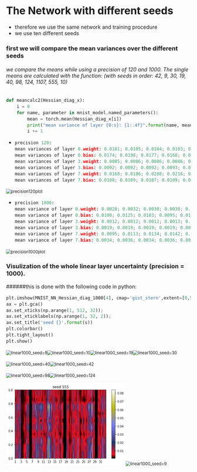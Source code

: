 # The Network with different seeds

* therefore we use the same network and training procedure
* we use ten different seeds



### first we will compare the mean variances over the different seeds

###### we compare the means while using a precision of 120 and 1000. The single means are calculated with the function: (with seeds in order: 42, 9, 30, 19, 40, 98, 124, 1107, 555, 10)

```python
def meancalc2(Hessian_diag_x):
    i = 0 
    for name, parameter in mnist_model.named_parameters():
        mean = torch.mean(Hessian_diag_x[i])
        print("mean variance of layer {0:s}: {1:.4f}".format(name, mean.item()))
        i += 1
```

* ```python
  precision 120:
  mean variances of layer 0.weight: 0.0101; 0.0105; 0.0104; 0.0103; 0.0104; 0.0101; 0.0109; 0.0102; 0.0108; 0.0103
  mean variances of layer 0.bias: 0.0174; 0.0198; 0.0177; 0.0168; 0.0181; 0.0172; 0.0210; 0.0169; 0.0212; 0.0165
  mean variances of layer 3.weight: 0.0085; 0.0086; 0.0086; 0.0086; 0.0086; 0.0086; 0.0086; 0.0085; 0.0086; 0.0086
  mean variances of layer 3.bias: 0.0092; 0.0092; 0.0092; 0.0093; 0.0092; 0.0091; 0.0093; 0.0091; 0.0093; 0.0092
  mean variances of layer 7.weight: 0.0168; 0.0186; 0.0208; 0.0216; 0.0191; 0.0184; 0.0204; 0.0174; 0.0178; 0.0189
  mean variances of layer 7.bias: 0.0108; 0.0109; 0.0107; 0.0109; 0.0108; 0.0108; 0.0109; 0.0106; 0.0109; 0.0107
  ```

<img src="/Users/moreez/Desktop/BcThesis/GitHub/BcThesisMK/Moritz_folder/different_seeds/precision120plot.png" alt="precision120plot" style="zoom:80%;" />

* ```python
  precision 1000:
  mean variance of layer 0.weight: 0.0028; 0.0032; 0.0030; 0.0030; 0.0030; 0.0028; 0.0035; 0.0028; 0.0035; 0.0030
  mean variance of layer 0.bias: 0.0100; 0.0125; 0.0103; 0.0095; 0.0108; 0.0099; 0.0137; 0.0096; 0.0138; 0.0092
  mean variance of layer 3.weight: 0.0012; 0.0012; 0.0012; 0.0013; 0.0013; 0.0012; 0.0013; 0.0012; 0.0012; 0.0012
  mean variance of layer 3.bias: 0.0019; 0.0019; 0.0019; 0.0019; 0.0019; 0.0018; 0.0019; 0.0018; 0.0020; 0.0018
  mean variance of layer 7.weight: 0.0095; 0.0113; 0.0134; 0.0142; 0.0117; 0.0111; 0.0131; 0.0101; 0.0105; 0.0115
  mean variance of layer 7.bias: 0.0034; 0.0036; 0.0034; 0.0036; 0.0035; 0.0034; 0.0036; 0.0032; 0.0036; 0.0034
  ```

<img src="/Users/moreez/Desktop/BcThesis/GitHub/BcThesisMK/Moritz_folder/different_seeds/precision1000plot.png" alt="precision1000plot" style="zoom:80%;" />

### Visulization of the whole linear layer uncertainty (precision = 1000).

######this is done with the following code in python:

```python
plt.imshow(MNIST_NN_Hessian_diag_1000[4], cmap='gist_stern',extent=[0,512,0,1],  aspect='auto')
ax = plt.gca()
ax.set_xticks(np.arange(1, 512, 32));
ax.set_xticklabels(np.arange(1, 32, 2));
ax.set_title('seed {}'.format(s))
plt.colorbar()
plt.tight_layout()
plt.show()
```

<img src="/Users/moreez/Desktop/BcThesis/GitHub/BcThesisMK/Moritz_folder/different_seeds/linear1000_seed=9.png" alt="linear1000_seed=9" style="zoom:80%;" /><img src="/Users/moreez/Desktop/BcThesis/GitHub/BcThesisMK/Moritz_folder/different_seeds/linear1000_seed=10.png" alt="linear1000_seed=10" style="zoom:80%;" /><img src="/Users/moreez/Desktop/BcThesis/GitHub/BcThesisMK/Moritz_folder/different_seeds/linear1000_seed=19.png" alt="linear1000_seed=19" style="zoom:80%;" /><img src="/Users/moreez/Desktop/BcThesis/GitHub/BcThesisMK/Moritz_folder/different_seeds/linear1000_seed=30.png" alt="linear1000_seed=30" style="zoom:80%;" />

<img src="/Users/moreez/Desktop/BcThesis/GitHub/BcThesisMK/Moritz_folder/different_seeds/linear1000_seed=40.png" alt="linear1000_seed=40" style="zoom:80%;" /><img src="/Users/moreez/Desktop/BcThesis/GitHub/BcThesisMK/Moritz_folder/different_seeds/linear1000_seed=42.png" alt="linear1000_seed=42" style="zoom:80%;" />

<img src="/Users/moreez/Desktop/BcThesis/GitHub/BcThesisMK/Moritz_folder/different_seeds/linear1000_seed=98.png" alt="linear1000_seed=98" style="zoom:80%;" /><img src="/Users/moreez/Desktop/BcThesis/GitHub/BcThesisMK/Moritz_folder/different_seeds/linear1000_seed=124.png" alt="linear1000_seed=124" style="zoom:80%;" />

<img src="./linear1000_seed=555.png" alt="linear1000_seed=555" style="zoom:80%;" /><img src="/Users/moreez/Desktop/BcThesis/GitHub/BcThesisMK/Moritz_folder/different_seeds/linear1000_seed=9.png" alt="linear1000_seed=9" style="zoom:80%;" />

